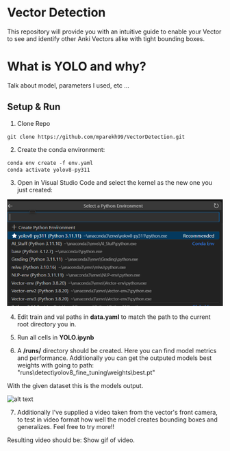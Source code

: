 # Vector Detection 
This repository will provide you with an intuitive guide to enable your Vector to see and identify other Anki Vectors alike with tight bounding boxes. 



# What is YOLO and why? 
Talk about model, parameters I used, etc ...



## Setup & Run 

1. Clone Repo
```
git clone https://github.com/mparekh99/VectorDetection.git 
```


2. Create the conda environment:

```
conda env create -f env.yaml
conda activate yolov8-py311
```

3. Open in Visual Studio Code and select the kernel as the new one you just created: 

![alt text](image.png)

4. Edit train and val paths in **data.yaml** to match the path to the current root directory you in. 

5. Run all cells in **YOLO.ipynb**

6. A **/runs/** directory should be created. Here you can find model metrics and performance. Additionally you can get the outputed models best weights with going to path: 
"runs\detect\yolov8_fine_tuning\weights\best.pt"

 With the given dataset this is the models output.

 ![alt text](runs/detect/yolov8_fine_tuning/results.png)


 7. Additionally I've supplied a video taken from the vector's front camera, to test in video format how well the model creates bounding boxes and generalizes. Feel free to try more!!

 Resulting video should be: Show gif of video. 